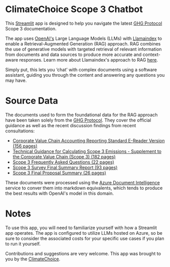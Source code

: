 # ClimateChoice Scope 3 Chatbot 

This [Streamlit](https://streamlit.io/) app is designed to help you navigate the latest [GHG Protocol](https://ghgprotocol.org/) Scope 3 documentation. 

The app uses [OpenAI's](https://openai.com/) Large Language Models (LLMs) with [Llamaindex](https://www.llamaindex.ai/) to enable a Retrieval-Augmented Generation (RAG) approach. RAG combines the use of generative models with targeted retrieval of relevant information from documents and data sources to produce more accurate and context-aware responses. Learn more about Llamaindex's approach to RAG [here](https://docs.llamaindex.ai/en/stable/getting_started/concepts/).

Simply put, this lets you ‘chat’ with complex documents using a software assistant, guiding you through the content and answering any questions you may have.

# Source Data

The documents used to form the foundational data for the RAG approach have been taken solely from the [GHG Protocol](https://ghgprotocol.org/). They cover the official guidance as well as the recent discussion findings from recent consultations:

- [Corporate Value Chain Accounting Reporting Standard E-Reader Version (156 pages)](https://ghgprotocol.org/sites/default/files/standards/Corporate-Value-Chain-Accounting-Reporing-Standard-EReader_041613_0.pdf)
- [Technical Guidance for Calculating Scope 3 Emissions - Supplement to the Corporate Value Chain (Scope 3) (182 pages)](https://ghgprotocol.org/sites/default/files/2023-03/Scope3_Calculation_Guidance_0%5B1%5D.pdf)
- [Scope 3 Frequently Asked Questions (22 pages)](https://ghgprotocol.org/sites/default/files/2022-12/Scope%203%20Detailed%20FAQ.pdf)
- [Scope 3 Survey Final Summary Report (93 pages)](https://ghgprotocol.org/sites/default/files/2024-06/Scope%203%20Survey%20Summary%20-%20Final%20%281%29.pdf)
- [Scope 3 Final Proposal Summary (26 pages)](https://ghgprotocol.org/sites/default/files/2024-06/Scope%203%20Proposals%20Summary%20-%20Final_0.pdf)
	
These documents were processed using the [Azure Document Intelligence](https://azure.microsoft.com/en-gb/products/ai-services/ai-document-intelligence) service to conver them into markdown equivalents, which tends to produce the best results with OpenAI's model in this domain.

# Notes

To use this app, you will need to familiarize yourself with how a Streamlit app operates. The app is configured to utilize LLMs hosted on Azure, so be sure to consider the associated costs for your specific use cases if you plan to run it yourself.

Contributions and suggestions are very welcome. This app was brought to you by the [ClimateChoice](https://theclimatechoice.com/en/).

